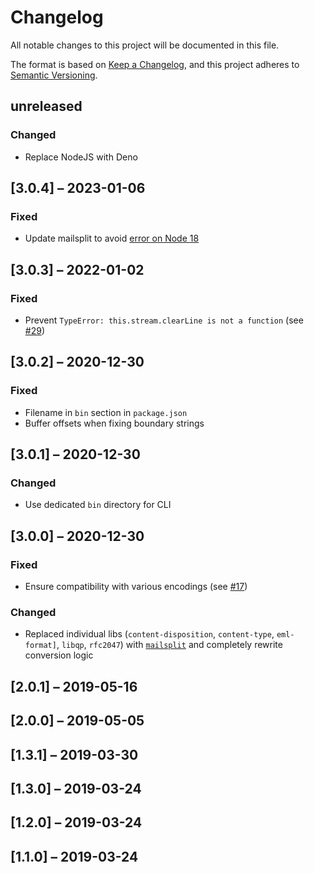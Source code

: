 # Changelog

All notable changes to this project will be documented in this file.

The format is based on [Keep a Changelog](https://keepachangelog.com/en/1.0.0/),
and this project adheres to [Semantic Versioning](https://semver.org/spec/v2.0.0.html).

## unreleased

### Changed
* Replace NodeJS with Deno

## [3.0.4] – 2023-01-06

### Fixed
* Update mailsplit to avoid [error on Node 18](https://github.com/andris9/mailsplit/pull/16)

## [3.0.3] – 2022-01-02

### Fixed
* Prevent `TypeError: this.stream.clearLine is not a function` (see [#29](https://github.com/qqilihq/partial-emlx-converter/issues/29))

## [3.0.2] – 2020-12-30

### Fixed
* Filename in `bin` section in `package.json`
* Buffer offsets when fixing boundary strings

## [3.0.1] – 2020-12-30

### Changed
* Use dedicated `bin` directory for CLI

## [3.0.0] – 2020-12-30

### Fixed
* Ensure compatibility with various encodings (see [#17](https://github.com/qqilihq/partial-emlx-converter/issues/17))

### Changed
* Replaced individual libs (`content-disposition`, `content-type`, `eml-format]`, `libqp`, `rfc2047`) with [`mailsplit`](https://github.com/andris9/mailsplit) and completely rewrite conversion logic


## [2.0.1] – 2019-05-16
## [2.0.0] – 2019-05-05
## [1.3.1] – 2019-03-30
## [1.3.0] – 2019-03-24
## [1.2.0] – 2019-03-24
## [1.1.0] – 2019-03-24
